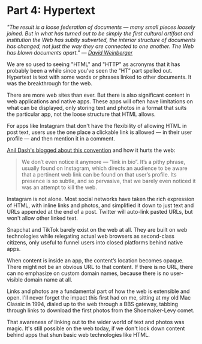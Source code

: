 # Part 4: Hypertext

_"The result is a loose federation of documents — many small pieces loosely joined. But in what has turned out to be simply the first cultural artifact and institution the Web has subtly subverted, the interior structure of documents has changed, not just the way they are connected to one another. The Web has blown documents apart." — [David Weinberger][1]_

We are so used to seeing "HTML" and "HTTP" as acronyms that it has probably been a while since you've seen the “HT” part spelled out. Hypertext is text with some words or phrases linked to other documents. It was the breakthrough for the web.

There are more web sites than ever. But there is also significant content in web applications and native apps. These apps will often have limitations on what can be displayed, only storing text and photos in a format that suits the particular app, not the loose structure that HTML allows.

For apps like Instagram that don't have the flexibility of allowing HTML in post text, users use the one place a clickable link is allowed — in their user profile — and then mention it in a comment.

[Anil Dash's blogged about this convention][2] and how it hurts the web:

> We don’t even notice it anymore — “link in bio”. It’s a pithy phrase, usually found on Instagram, which directs an audience to be aware that a pertinent web link can be found on that user’s profile. Its presence is so subtle, and so pervasive, that we barely even noticed it was an attempt to kill the web.

Instagram is not alone. Most social networks have taken the rich expression of HTML, with inline links and photos, and simplified it down to just text and URLs appended at the end of a post. Twitter will auto-link pasted URLs, but won't allow other linked text.

Snapchat and TikTok barely exist on the web at all. They are built on web technologies while relegating actual web browsers as second-class citizens, only useful to funnel users into closed platforms behind native apps.

When content is inside an app, the content’s location becomes opaque. There might not be an obvious URL to that content. If there is no URL, there can no emphasize on custom domain names, because there is no user-visible domain name at all.

Links and photos are a fundamental part of how the web is extensible and open. I'll never forget the impact this first had on me, sitting at my old Mac Classic in 1994, dialed up to the web through a BBS gateway, tabbing through links to download the first photos from the Shoemaker-Levy comet.

That awareness of linking out to the wider world of text and photos was magic. It's still possible on the web today, if we don't lock down content behind apps that shun basic web technologies like HTML.

[1]:	https://www.smallpieces.com/content/preface.html
[2]:	https://anildash.com/2019/12/10/link-in-bio-is-how-they-tried-to-kill-the-web/